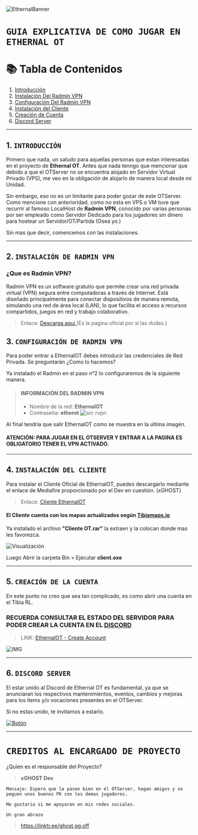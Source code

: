 ![EthernalBanner](https://media.discordapp.net/attachments/1320624550534185016/1323761467778007133/Picsart_24-12-31_16-14-28-837.jpg?ex=6775b070&is=67745ef0&hm=2fed8525fd9da879494d7bc0efe3cd960249df76ce446bc2330922f9ecd16919&=&format=webp&width=1177&height=662)

# `GUIA EXPLICATIVA DE COMO JUGAR EN ETHERNAL OT`
# 📚 Tabla de Contenidos

1. [Introducción](#introduccion)  
2. [Instalación Del Radmin VPN](#instalacion)  
3. [Configuración Del Radmin VPN](#configuracion)  
4. [Instalación del Cliente](#cliente)  
5. [Creación de Cuenta](#cuenta)  
6. [Discord Server](#discord)  

---

## 1. `INTRODUCCIÓN` <a name="introduccion"></a>  
Primero que nada, un saludo para aquellas personas que estan interesadas en el proyecto de **Ethernal OT**. Antes que nada tenngo que mencionar que debido a que el OTServer no se encuentra alojado en Servidor Virtual Privado (VPS), me veo en la obligación de alojarlo de manera local desde mi Unidad.

Sin embargo, eso no es un limitante para poder gozar de este OTServer. Como mencione con anterioridad, como no esta en VPS o VM tuve que recurrir al famoso LocalHost de **Radmin VPN**, conocido por varias personas por ser empleado como Servidor Dedicado para los jugadores sin dinero para hostear un Servidor/OT/Partida (Osea yo.)

Sin mas que decir, comencemos con las instalaciones.

----

## 2. `INSTALACIÓN DE RADMIN VPN` <a name="instalacion"></a>  
### ¿Que es Radmin VPN?
Radmin VPN es un software gratuito que permite crear una red privada virtual (VPN) segura entre computadoras a través de Internet. Está diseñado principalmente para conectar dispositivos de manera remota, simulando una red de área local (LAN), lo que facilita el acceso a recursos compartidos, juegos en red y trabajo colaborativo.

> Enlace: [Descarga aqui ](https://download.radmin-vpn.com/download/files/Radmin_VPN_1.4.4642.1.exe) (Es la pagina oficial por si las dudas.)


## 3. `CONFIGURACIÓN DE RADMIN VPN` <a name="configuracion"></a>  

Para poder entrar a EthernalOT debes introducir las credenciales de Red Privada. Se preguntarán ¿Como lo hacemos?

Ya instalado el Radmin en el paso n°2 lo configuraremos de la siguiente manera.

> #### INFORMACIÓN DEL RADMIN VPN 
> - Nombre de la red: **EthernalOT**
> - Contraseña: **etherot**
![src rvpn](https://media.discordapp.net/attachments/1320624550534185016/1323756358075416678/image.png?ex=6775abad&is=67745a2d&hm=7a0029ffc81f4301407e3b6abff203a9e011673bff4997ed013abe92033b2008&=&format=webp&quality=lossless&width=1440&height=361)

Al final tendria que salir EthernalOT como se muestra en la ultima imagén.
#### ATENCIÓN: PARA JUGAR EN EL OTSERVER Y ENTRAR A LA PAGINA ES OBLIGATORIO TENER EL VPN ACTIVADO.

---

## 4. `INSTALACIÓN DEL CLIENTE` <a name="cliente"></a>  

Para instalar el Cliente Oficial de EthernalOT, puedes descargarlo mediante el enlace de Mediafire proporcionado por el Dev en cuestión. (xGHOST)

> Enlace: [Cliente EthernalOT](www.mediafire.com/file/e0n5radysu8tqk1/OT+Cliente.rar/file)

#### El Cliente cuenta con los mapas actualizados según [Tibiamaps.io](https://tibiamaps.io/downloads)

Ya instalado el archivo **"Cliente OT.rar"** la extraen y la colocan donde mas les favorezca.

![Visualización](https://cdn.discordapp.com/attachments/1320624550534185016/1323770370221801553/image.png?ex=6775b8ba&is=6774673a&hm=d82ededf0dd159ea95fcf476669ecdf3f14ca1fa8242a17f61751f189fdff313&)

Luego Abrir la carpeta Bin > Ejecutar **client.exe**

---

## 5. `CREACIÓN DE LA CUENTA` <a name="cuenta"></a>  

En este punto no creo que sea tan complicado, es como abrir una cuenta en el Tibia RL.
### RECUERDA CONSULTAR EL ESTADO DEL SERVIDOR PARA PODER CREAR LA CUENTA EN EL [DISCORD](https://discord.com/channels/1320546933714190387/1323917985743638538)
> LINK: [EthernalOT - Create Account](http://26.68.219.161/?account/create)

![IMG](https://www.mediafire.com/file/e0n5radysu8tqk1/OT_Cliente.rar/file)

---

## 6. `DISCORD SERVER`  <a name="discord"></a>  

El estar unido al Discord de Ethernal OT es fundamental, ya que se anunciaran los respectivos mantenimientos, eventos, cambios y mejoras para los items y/o vocaciones presentes en el OTServer.

Si no estas unido, te invitamos a estarlo.

[![Botón](https://www.xportsxperts.com/wp-content/uploads/2021/06/unete.png)](https://discord.gg/PM8vk9BCk7)



---
# `CREDITOS AL ENCARGADO DE PROYECTO`

¿Quien es el responsable del Proyecto?
> **xGHOST Dev**
```
Mensaje: Espero que la pasen bien en el OTServer, hagan amigos y se peguen unos buenos PK con los demas jugadores.

Me gustaria si me apoyaran en mis redes sociales.

Un gran abrazo 
```
> https://linktr.ee/ghost.gg.off
